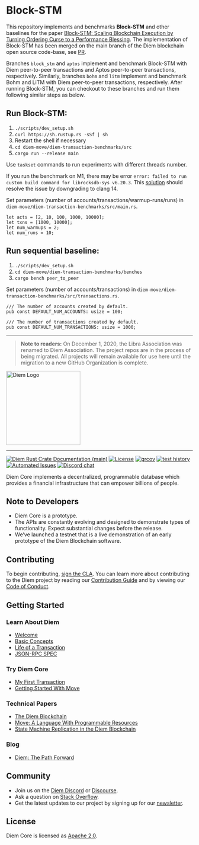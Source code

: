# Block-STM

This repository implements and benchmarks **Block-STM** and other baselines for the paper [Block-STM: Scaling Blockchain Execution by Turning Ordering Curse to a Performance Blessing](https://arxiv.org/abs/2203.06871).
The implementation of Block-STM has been merged on the main branch of the Diem blockchain open source code-base, see [PR](https://github.com/diem/diem/pull/10173).

Branches `block_stm` and `aptos` implement and benchmark Block-STM with Diem peer-to-peer transactions and Aptos peer-to-peer transactions, respectively.
Similarly, branches `bohm` and `litm` implement and benchmark Bohm and LiTM with Diem peer-to-peer transactions, respectively.
After running Block-STM, you can checkout to these branches and run them following similar steps as below. 

## Run Block-STM:
1. `./scripts/dev_setup.sh`
2. `curl https://sh.rustup.rs -sSf | sh`
3. Restart the shell if necessary
4. `cd diem-move/diem-transaction-benchmarks/src`
5. `cargo run --release main`

Use `taskset` commands to run experiments with different threads number. 

If you run the benchmark on M1, there may be error `error: failed to run custom build command for librocksdb-sys v6.20.3`.
This [solution](https://stackoverflow.com/questions/74978350/failed-to-run-custom-build-command-for-librocksdb-sys) should resolve the issue by downgrading to clang 14. 

Set parameters (number of accounts/transactions/warmup-runs/runs) in `diem-move/diem-transaction-benchmarks/src/main.rs`.

    let acts = [2, 10, 100, 1000, 10000];
    let txns = [1000, 10000];
    let num_warmups = 2;
    let num_runs = 10;

## Run sequential baseline:
1. `./scripts/dev_setup.sh`
2. `cd diem-move/diem-transaction-benchmarks/benches`
3. `cargo bench peer_to_peer`

Set parameters (number of accounts/transactions) in `diem-move/diem-transaction-benchmarks/src/transactions.rs`.

    /// The number of accounts created by default.
    pub const DEFAULT_NUM_ACCOUNTS: usize = 100;

    /// The number of transactions created by default.
    pub const DEFAULT_NUM_TRANSACTIONS: usize = 1000;
    

---

> **Note to readers:** On December 1, 2020, the Libra Association was renamed to Diem Association. The project repos are in the process of being migrated. All projects will remain available for use here until the migration to a new GitHub Organization is complete.

<a href="https://developers.diem.com">
	<img width="200" src="./.assets/diem.png" alt="Diem Logo" />
</a>

---

[![Diem Rust Crate Documentation (main)](https://img.shields.io/badge/docs-main-59f)](https://diem.github.io/diem/)
[![License](https://img.shields.io/badge/license-Apache-green.svg)](LICENSE)
[![grcov](https://img.shields.io/badge/Coverage-grcov-green)](https://ci-artifacts.diem.com/coverage/unit-coverage/latest/index.html)
[![test history](https://img.shields.io/badge/Test-History-green)](https://ci-artifacts.diem.com/testhistory/diem/diem/auto/ci-test.yml/index.html)
[![Automated Issues](https://img.shields.io/github/issues-search?color=orange&label=Automated%20Issues&query=repo%3Adiem%2Fdiem%20is%3Aopen%20author%3Aapp%2Fgithub-actions)](https://github.com/diem/diem/issues/created_by/app/github-actions)
[![Discord chat](https://img.shields.io/discord/903339070925721652.svg?logo=discord&style=flat-square)](https://discord.gg/epNwRT2wcd)


Diem Core implements a decentralized, programmable database which provides a financial infrastructure that can empower billions of people.

## Note to Developers
* Diem Core is a prototype.
* The APIs are constantly evolving and designed to demonstrate types of functionality. Expect substantial changes before the release.
* We’ve launched a testnet that is a live demonstration of an early prototype of the Diem Blockchain software.

## Contributing

To begin contributing, [sign the CLA](https://diem.com/en-US/cla-sign/). You can learn more about contributing to the Diem project by reading our [Contribution Guide](https://developers.diem.com/docs/community/contributing) and by viewing our [Code of Conduct](https://developers.diem.com/docs/policies/code-of-conduct).

## Getting Started

### Learn About Diem
* [Welcome](https://developers.diem.com/docs/welcome-to-diem)
* [Basic Concepts](https://developers.diem.com/docs/basics/basics-txns-states)
* [Life of a Transaction](https://developers.diem.com/docs/transactions/basics-life-of-txn)
* [JSON-RPC SPEC](json-rpc/json-rpc-spec.md)

### Try Diem Core
* [My First Transaction](https://developers.diem.com/docs/tutorials/tutorial-my-first-transaction)
* [Getting Started With Move](https://diem.github.io/move/introduction.html)

### Technical Papers
* [The Diem Blockchain](https://developers.diem.com/docs/technical-papers/the-diem-blockchain-paper)
* [Move: A Language With Programmable Resources](https://developers.diem.com/docs/technical-papers/move-paper)
* [State Machine Replication in the Diem Blockchain](https://developers.diem.com/docs/technical-papers/state-machine-replication-paper)

### Blog
* [Diem: The Path Forward](https://developers.diem.com/blog/2019/06/18/the-path-forward/)

## Community

* Join us on the [Diem Discord](https://discord.gg/epNwRT2wcd) or [Discourse](https://community.diem.com).
* Ask a question on [Stack Overflow](https://stackoverflow.com/questions/tagged/diem).
* Get the latest updates to our project by signing up for our [newsletter](https://developers.diem.com/newsletter_form).

## License

Diem Core is licensed as [Apache 2.0](https://github.com/diem/diem/blob/main/LICENSE).
